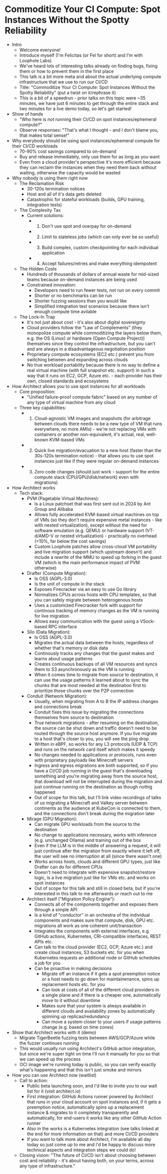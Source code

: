 # Commoditize Your CI Compute: Spot Instances Without the Spotty Reliability

- Intro
  - Welcome everyone!
  - Introduce myself (I'm Felicitas (or Fel for short) and I'm with Loophole Labs)
  - We've heard lots of interesting talks already on finding bugs, fixing them or how to prevent them in the first place
  - This talk is a bit more meta and about the actual underlying compute infrastructure that we use to run our CI/CD
  - Title: "Commoditize Your CI Compute: Spot Instances Without the Spotty Reliability" (put a twist on it/rephrase it)
  - This is a bit of a speedrun - prior talks on this topic were ~35 minutes, we have just 6 minutes to get through the entire stack and two minutes for a live demo today, so let's get started!
- Show of hands
  - "Who here is _not_ running their CI/CD on spot instances/ephemeral compute?"
  - Observe responses: "That's what I thought - and I don't blame you, that makes total sense!"
- Why everybody should be using spot instances/ephemeral compute for their CI/CD workloads
  - 70-90% cost savings compared to on-demand
  - Buy and release immediately, only use them for as long as you want
  - Even from a cloud provider's perspective it's more efficient because they can reclaim the instances when they need them back without waiting, otherwise the capacity would be wasted
- Why nobody is using them right now
  - The Reclamation Risk
    - 30-120s termination notices
    - Host and all of it's data gets deleted
    - Catastrophic for stateful workloads (builds, GPU training, integration tests)
  - The Complexity Tax
    - Current solutions:
      - 1. Don't use spot and overpay for on-demand
      - 2. Limit to stateless jobs (which can only ever be so useful)
      - 3. Build complex, custom checkpointing for each individual application
      - 4. Accept failures/retries and make everything idempotent
  - The Hidden Costs
    - Hundreds of thousands of dollars of annual waste for mid-sized teams because on-demand instances are being used
    - Constrained innovation:
      - Developers need to run fewer tests, not run on every commit
      - Shorter or no benchmarks can be run
      - Shorter fuzzing sessions than you would like
      - Simplified integration test scenarios because there isn't enough compute time avilable
  - The Lock-In Trap
    - It's not just about cost - it's also about digital sovereignty
    - Cloud providers follow the "Law of Complements" (they monopolize compute while commoditizing the layers below them, e.g. the OS (Linux) or hardware (Open Compute Project)) themselves since they control the infrastructure, but you can't and are always in a disadvantageous negotiation position
    - Proprietary compute ecosystems (EC2 etc.) prevent you from switching between and expanding across clouds
    - No true workload portability because there is no way to define a real virtual machine (with full snapshot etc. support) in such a way that it runs on EC2, GCP, Azure etc. - each provider has their own, closed standards and ecosystems
- How Architect allows you to use spot instances for all workloads
  - Core proposition:
    - "Unified failure-proof compute fabric" based on any number of any type of virtual machine from any cloud
  - Three key capabilities:
    - 1. Cloud-agnostic VM images and snapshots (for arbitrage between clouds there needs to be a new type of VM that runs everywhere, no more AMIs) - we're not replacing VMs with containers or another non-equivalent, it's actual, real, well-known KVM-based VMs
    - 2. Quick live migration/evacuation to a new host (faster than the 30s-120s termination notice) - that allows you to use spot instances just like if they were regular on-demand instances
    - 3. Zero code changes (should just work - support for the entire compute stack (CPU/GPU/disk/network) even with migrations)
- How Architect works
  - Tech stack:
    - PVM (Pagetable Virtual Machines):
      - Is a Linux patchset that was first sent out in 2024 by Ant Group and Alibaba
      - Allows fully accelerated KVM-based virtual machines on top of VMs (so they don't require expensive metal instances - like with nested virtualization), except without the need for software emulation (e.g. QEMU) or hardware support (VT-d/AMD-V or nested virtualization) - practically no overhead (<10%, far below the cost savings)
      - Custom Loophole patches allow cross-cloud VM portability and live migration support (which upstream doesn't) and include a rewrite of the MMU to speed up forking in the guest VM (which is the main performance impact of PVM otherwise)
    - Drafter (Compute Migration):
      - Is OSS (AGPL-3.0)
      - Is the unit of compute in the stack
      - Exposes Firecracker via an easy to use Go library
      - Normalizes CPUs across hosts with CPU templates, so that you can safely migrate between heterogenous hosts
      - Uses a customized Firecracker fork with support for continous tracking of memory changes as the VM is running for live migration
      - Allows easy communication with the guest using a VSock-based RPC interface
    - Silo (Data Migration):
      - Is OSS (AGPL-3.0)
      - Migrates the actual data between the hosts, regardless of whether that's memory or disk data
      - Continously tracks any changes that the guest makes and learns about usage patterns
      - Creates continuous backups of all VM resources and syncs them to S3 asynchronously as the VM is running
      - When it comes time to migrate from source to destination, it can use the usage patterns it learned about to sync the chunks that are most needed at the destination first to prioritize those chunks over the P2P connection
    - Conduit (Network Migration):
      - Usually, when migrating from A to B the IP address changes and connections break
      - Conduit fixes this issue by migrating the connections themselves from source to destination
      - True network migrations - after resuming on the destination, the source can be shut down and traffic doesn't need to be routed through the source host anymore. If you live migrate to a host that's closer to you, you will see the ping drop.
      - Written in eBPF, so works for any L3 protocols (UDP & TCP) and runs on the network card itself which makes it speedy
      - No changes needed to applications or protocols, runs even with proprietary payloads like Minecraft servers
      - Ingress and egress migrations are both supported, so if you have a CI/CD job running in the guest that's downloading something and you're migrating away from the source host, that download will not be interrupted during the migration and just continue running on the destination as though nothig happened
      - Out of scope for this talk, but I'll link video recordings of talks of us migrating a Minecraft and Valkey server between continents as the audience at KubeCon is connected to them, and the connections don't break during the migration later
    - Mirage (GPU Migration):
      - Can migrate GPU workloads from the source to the destination
      - No change to applications necessary, works with inference (e.g. unchanged Ollama) and training out of the box
      - Even if the LLM is in the middle of answering a request, it will just continue after the migration from exactly where it left off, the user will see no interruption at all (since there wasn't one)
      - Works across hosts, clouds and different GPU types, just like Drafter can do for different CPUs
      - Doesn't need to integrate with expensive snapshot/restore logic, is a live migration just like for VMs etc. and works on spot instances
      - Out of scope for this talk and still in closed beta, but if you're interested in this talk to me afterwards or reach out to me
    - Architect itself ("Migration Policy Engine"):
      - Connects all of the components together and exposes them through a simple API
      - Is a kind of "conductor" in an orchestra of the individual components and makes sure that compute, disk, GPU etc. migrations all work as one coherent unit/transaction
      - Integrates the components with external interfaces, e.g. GitHub actions, Kubernetes, CRI-compatible interfaces, REST APIs etc.
      - Can talk to the cloud provider (EC2, GCP, Azure etc.) and create cloud instances, S3 buckets etc. for you when Kubernetes requests an additional node or GitHub schedules a job for you
      - Can be proactive in making decisions
        - Migrate off an instance if it gets a spot preemption notice or a host needs to go down for maintainenance, spins up replacement hosts etc. for you
        - Can look at costs of all of the different cloud providers in a single plane and if there is a cheaper one, automatically move to it without downtime
        - Makes sure that your system is always available in different clouds and availability zones by automatically spinning up replicas/redundancy
        - Can move a system closer to your users if usage patterns change (e.g. based on time zones)
- Show that Architect works with it (demo)
  - Migrate TigerBeetle fuzzing tests between AWS/GCP/Azure while the fuzzer continues running
  - This would usually run using Architect's GitHub action integration, but since we're super tight on time I'll run it manually for you so that we can speed up the process
  - OCI image we're running today is public, so you can verify exactly what's happening and that this isn't just smoke and mirrors
- How you can use Architect now (waitlist)
  - Call to action:
    - Public beta launching soon, and I'd like to invite you to our wait list for it (visit architect.io)
    - First integration: GitHub Actions runner powered by Architect that runs in your cloud account on spot instances and, if it gets a preemption notice, automatically spins up a replacement instance & migrates to it completely transparently and automatically, for end-users it works like any other GitHub Action runner
    - Also in the works is a Kubernetes integration (see talks linked at the end for more information on that) and more CI/CD providers
    - If you want to talk more about Architect, I'm available all day today so just come up to me and I'd be happy to discuss more technical aspects and integration steps we could do!
  - Closing vision: "The future of CI/CD isn't about choosing between cost and reliability - it's about having both, on your terms, across any type of infrastructure."

